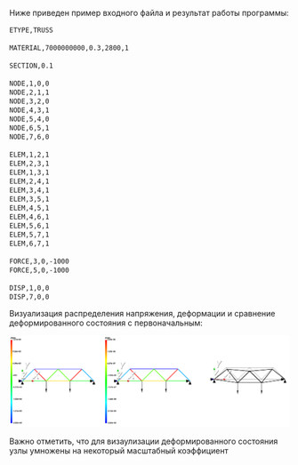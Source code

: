 Ниже приведен пример входного файла и результат работы программы:

```
ETYPE,TRUSS

MATERIAL,7000000000,0.3,2800,1

SECTION,0.1

NODE,1,0,0
NODE,2,1,1
NODE,3,2,0
NODE,4,3,1
NODE,5,4,0
NODE,6,5,1
NODE,7,6,0

ELEM,1,2,1
ELEM,2,3,1
ELEM,1,3,1
ELEM,2,4,1
ELEM,3,4,1
ELEM,3,5,1
ELEM,4,5,1
ELEM,4,6,1
ELEM,5,6,1
ELEM,5,7,1
ELEM,6,7,1

FORCE,3,0,-1000
FORCE,5,0,-1000

DISP,1,0,0
DISP,7,0,0
```


Визуализация распределения напряжения, деформации и сравнение деформированного состояния с первоначальным:

![alt text](result.png)

Важно отметить, что для визаулизации деформированного состояния узлы умножены на некоторый масштабный коэффициент